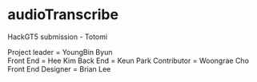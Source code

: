# audioTranscribe
HackGT5 submission - Totomi 

Project leader      =   YoungBin Byun\
Front End           =   Hee Kim
Back End            =   Keun Park
Contributor         =   Woongrae Cho
Front End Designer  =   Brian Lee
